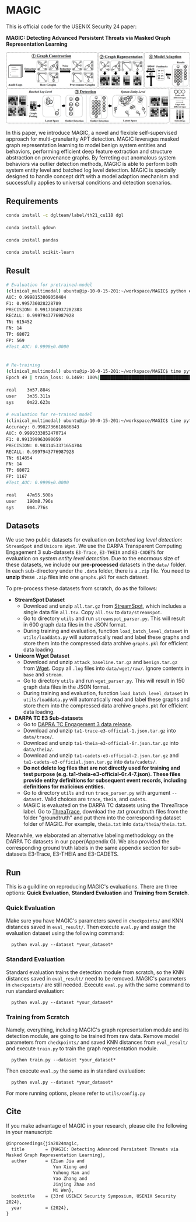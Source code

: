 # MAGIC

This is official code for the USENIX Security 24 paper:

**MAGIC: Detecting Advanced Persistent Threats via Masked Graph Representation Learning**

![](./figs/model.png)

In this paper, we introduce MAGIC, a novel and flexible self-supervised approach for multi-granularity APT detection. MAGIC leverages masked graph representation learning to model benign system entities and behaviors, performing efficient deep feature extraction and structure abstraction on provenance graphs. By ferreting out anomalous system behaviors via outlier detection methods, MAGIC is able to perform both system entity level and batched log level detection. MAGIC is specially designed to handle concept drift with a model adaption mechanism and successfully applies to universal conditions and detection scenarios.

## Requirements

```bash
conda install -c dglteam/label/th21_cu118 dgl 

conda install gdown 

conda install pandas 

conda install scikit-learn
```


## Result

```bash
# Evaluation for pretrained-model
(clinical_multimodal) ubuntu@ip-10-0-15-201:~/workspace/MAGIC$ python eval.py --dataset trace
AUC: 0.9998153809050484
F1: 0.995736028228789
PRECISION: 0.9917104937282383
RECALL: 0.9997943776987928
TN: 615452
FN: 14
TP: 68072
FP: 569
#Test_AUC: 0.9998±0.0000


# Re-training
(clinical_multimodal) ubuntu@ip-10-0-15-201:~/workspace/MAGIC$ time python train.py --dataset trace
Epoch 49 | train_loss: 0.1469: 100%|███████████████████████████████████████████████████████████████████████████████████████████████████████| 50/50 [03:53<00:00,  4.67s/it]

real    3m57.884s
user    3m35.311s
sys     0m22.623s

# evaluation for re-trained model
(clinical_multimodal) ubuntu@ip-10-0-15-201:~/workspace/MAGIC$ time python eval.py --dataset trace
Accuracy: 0.9982736618686843
AUC: 0.9999333852470714
F1: 0.991399963090059
PRECISION: 0.9831453371654704
RECALL: 0.9997943776987928
TN: 614854
FN: 14
TP: 68072
FP: 1167
#Test_AUC: 0.9999±0.0000

real    47m55.508s
user    190m8.796s
sys     0m4.776s
```

## Datasets

We use two public datasets for evaluation on *batched log level detection*: `StreamSpot` and `Unicorn Wget`.
We use the DARPA Transparent Computing Engagement 3 sub-datasets `E3-Trace`, `E3-THEIA` and `E3-CADETS` for evaluation on *system entity level detection*.
Due to the enormous size of these datasets, we include our **pre-processed** datasets in the `data/` folder. In each sub-directory under the `.data` folder, there is a `.zip` file. You need to **unzip** these `.zip` files into one `graphs.pkl` for each dataset. 

To pre-process these datasets from scratch, do as the follows:

- **StreamSpot Dataset**
  - Download and unzip `all.tar.gz` from [StreamSpot](https://github.com/sbustreamspot/sbustreamspot-data), which includes a single data file `all.tsv`. Copy `all.tsv` to `data/streamspot`.
  - Go to directory `utils` and run `streamspot_parser.py`. This will result in 600 graph data files in the JSON format. 
  - During training and evaluation, function `load_batch_level_dataset` in `utils/loaddata.py` will automatically read and label these graphs and store them into the compressed data archive `graphs.pkl` for efficient data loading.
- **Unicorn Wget Dataset**
  - Download and unzip `attack_baseline.tar.gz` and `benign.tar.gz` from [Wget](https://dataverse.harvard.edu/dataset.xhtml?persistentId=doi:10.7910/DVN/IA8UOS). Copy all `.log` files into `data/wget/raw/`. Ignore contents in `base` and `stream`.
  - Go to directory `utils` and run `wget_parser.py`. This will result in 150 graph data files in the JSON format.
  - During training and evaluation, function `load_batch_level_dataset` in `utils/loaddata.py` will automatically read and label these graphs and store them into the compressed data archive `graphs.pkl` for efficient data loading.
- **DARPA TC E3 Sub-datasets**
  - Go to [DAPRA TC Engagement 3 data release](https://github.com/darpa-i2o/Transparent-Computing).
  - Download and unzip `ta1-trace-e3-official-1.json.tar.gz` into `data/trace/`.
  - Download and unzip `ta1-theia-e3-official-6r.json.tar.gz` into `data/theia/`.
  - Download and unzip `ta1-cadets-e3-official-2.json.tar.gz` and `ta1-cadets-e3-official.json.tar.gz` into `data/cadets/`.
  - **Do not delete log files that are not directly used for training and test purpose (e.g. ta1-theia-e3-official-6r.4-7.json). These files provide entity definitions for subsequent event records, including definitions for malicious entities.**
  - Go to directory `utils` and run `trace_parser.py` with argument `--dataset`. Valid choices are `trace`, `theia`, and `cadets`.
  - MAGIC is evaluated on the DARPA TC datasets using the ThreaTrace label. Go to [ThreaTrace](https://github.com/threaTrace-detector/threaTrace), download the .txt groundtruth files from the folder "groundtruth" and put them into the corresponding dataset folder of MAGIC. For example, `theia.txt` into `data/theia/theia.txt`. 

Meanwhile, we elaborated an alternative labeling methodology on the DARPA TC datasets in our paper(Appendix G). We also provided the corresponding ground truth labels in the same appendix section for sub-datasets E3-Trace, E3-THEIA and E3-CADETS.


## Run

This is a guildline on reproducing MAGIC's evaluations. There are three options: **Quick Evaluation**, **Standard Evaluation** and **Training from Scratch**.

### Quick Evaluation

Make sure you have MAGIC's parameters saved in `checkpoints/` and KNN distances saved in `eval_result/`. Then execute `eval.py` and assign the evaluation dataset using the following command:
```
  python eval.py --dataset *your_dataset*
```
### Standard Evaluation

Standard evaluation trains the detection module from scratch, so the KNN distances saved in `eval_result/` need to be removed. MAGIC's parameters in `checkpoints/` are still needed. Execute `eval.py` with the same command to run standard evaluation:
```
  python eval.py --dataset *your_dataset*
```
### Training from Scratch

Namely, everything, including MAGIC's graph representation module and its detection module, are going to be trained from raw data. Remove model parameters from `checkpoints/` and saved KNN distances from `eval_result/` and execute `train.py` to train the graph representation module. 
```
  python train.py --dataset *your_dataset*
```
Then execute `eval.py` the same as in standard evaluation:
```
  python eval.py --dataset *your_dataset*
```
For more running options, please refer to `utils/config.py`


## Cite 
 
If you make advantage of MAGIC in your research, please cite the following in your manuscript:

```
@inproceedings{jia2024magic,
  title        = {MAGIC: Detecting Advanced Persistent Threats via Masked Graph Representation Learning},
  author       = {Zian Jia and
                  Yun Xiong and
                  Yuhong Nan and
                  Yao Zhang and
                  Jinjing Zhao and
                  Mi Wen},
  booktitle    = {33rd USENIX Security Symposium, USENIX Security 2024},
  year         = {2024},
}
```
